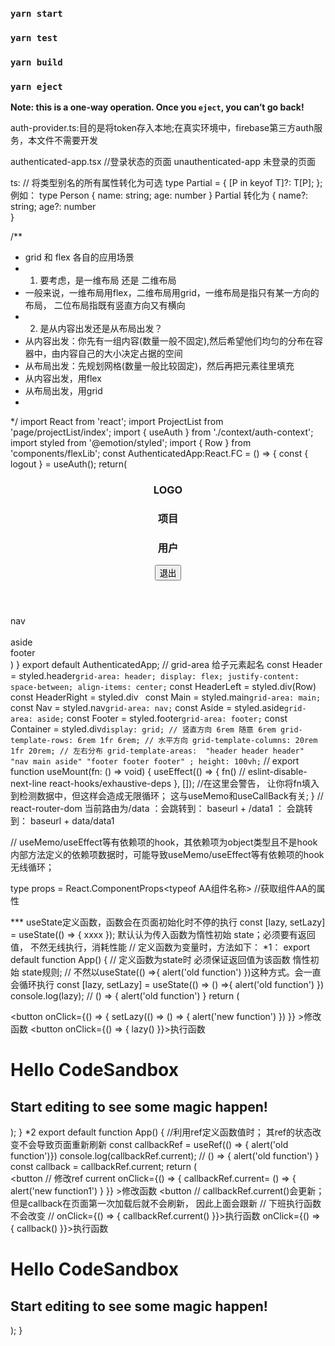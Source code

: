 
### `yarn start`


### `yarn test`


### `yarn build`



### `yarn eject`

**Note: this is a one-way operation. Once you `eject`, you can’t go back!**


auth-provider.ts:目的是将token存入本地;在真实环境中，firebase第三方auth服务，本文件不需要开发

authenticated-app.tsx //登录状态的页面
unauthenticated-app 未登录的页面


ts: 
// 将类型别名的所有属性转化为可选
type Partial<T> = {
    [P in keyof T]?: T[P];
};
例如： 
type Person {
    name: string;
    age: number
}
Partial<Person>
转化为
{
    name?: string;
    age?: number   
}


/**
 * grid 和 flex 各自的应用场景
 * 1. 要考虑，是一维布局 还是 二维布局
 * 一般来说，一维布局用flex，二维布局用grid，一维布局是指只有某一方向的布局， 二位布局指既有竖直方向又有横向
 * 2. 是从内容出发还是从布局出发？
 * 从内容出发：你先有一组内容(数量一般不固定),然后希望他们均匀的分布在容器中，由内容自己的大小决定占据的空间
 * 从布局出发：先规划网格(数量一般比较固定)，然后再把元素往里填充
 * 从内容出发，用flex
 * 从布局出发，用grid
 *
 */
 import React from 'react';
import ProjectList from 'page/projectList/index';
import { useAuth } from './context/auth-context';
import styled from '@emotion/styled';
import { Row } from 'components/flexLib';
const AuthenticatedApp:React.FC = () => {
    const { logout } = useAuth();
    return(
        <Container>
           <Header>
               <HeaderLeft gap={true}>
                   <h3>LOGO</h3>
                   <h3>项目</h3>
                   <h3>用户</h3>
               </HeaderLeft>
               <HeaderRight>
                    <button onClick={logout}>退出</button>
               </HeaderRight>
            </Header>
           <Nav>nav</Nav>
           <Main>
                <ProjectList></ProjectList>  
           </Main>
           <Aside>aside</Aside>
           <Footer>footer</Footer>
        </Container>
    )
}
export default AuthenticatedApp;
// grid-area 给子元素起名
const Header = styled.header`
    grid-area: header;
    display: flex;
    justify-content: space-between;
    align-items: center;
`
const HeaderLeft = styled.div(Row)
const HeaderRight = styled.div`
`
const Main = styled.main`grid-area: main;`
const Nav = styled.nav`grid-area: nav;`
const Aside = styled.aside`grid-area: aside;`
const Footer = styled.footer`grid-area: footer;`
const Container = styled.div`
  display: grid;
  // 竖直方向 6rem 随意 6rem
  grid-template-rows: 6rem 1fr 6rem;
  // 水平方向
  grid-template-columns: 20rem 1fr 20rem;
  // 左右分布
  grid-template-areas: 
    "header header header"
    "nav main aside"
    "footer footer footer"
  ;
  height: 100vh;
`
// 
export function useMount(fn: () => void) {
    useEffect(() => {
        fn()
        // eslint-disable-next-line react-hooks/exhaustive-deps
    }, []); //在这里会警告， 让你将fn填入到检测数据中，但这样会造成无限循环； 这与useMemo和useCallBack有关;
}
// react-router-dom
    当前路由为/data
    <Link to='/data1' />：会跳转到： baseurl + /data1
    <Link to='data1' />： 会跳转到： baseurl + data/data1

// useMemo/useEffect等有依赖项的hook，其依赖项为object类型且不是hook内部方法定义的依赖项数据时，可能导致useMemo/useEffect等有依赖项的hook无线循环；

type props = React.ComponentProps<typeof AA组件名称> //获取组件AA的属性


*** useState定义函数，函数会在页面初始化时不停的执行
  const [lazy, setLazy] = useState(() => { xxxx });
  默认认为传入函数为惰性初始 state；必须要有返回值， 不然无线执行，消耗性能
  // 定义函数为变量时，方法如下：
  *1： export default function App() {
        // 定义函数为state时 必须保证返回值为该函数 惰性初始 state规则;
        // 不然以useState(() =>{ alert('old function') })这种方式。会一直会循环执行
        const [lazy, setLazy] = useState(() => () =>{ alert('old function') })
        console.log(lazy); // () => { alert('old function') }
        return (
            <div className="App">
            <button 
                onClick={() => { setLazy(() => () => { alert('new function') }) }}
            >修改函数</button>
            <button
                onClick={() => { lazy() }}>执行函数</button>
            <h1>Hello CodeSandbox</h1>
            <h2>Start editing to see some magic happen!</h2>
            </div>
        );
    }
    *2 export default function App() {
            //利用ref定义函数值时； 其ref的状态改变不会导致页面重新刷新
            const callbackRef = useRef(() => { alert('old function')})
            console.log(callbackRef.current); // () => { alert('old function') }
            const callback = callbackRef.current;
            return (
                <div className="App">
                <button 
                    // 修改ref current
                    onClick={() => { callbackRef.current= () => { alert('new function1') } }}
                >修改函数</button>
                <button
                    // callbackRef.current()会更新； 但是callback在页面第一次加载后就不会刷新， 因此上面会跟新
                    // 下班执行函数不会改变
                    // onClick={() => { callbackRef.current() }}>执行函数</button>
                    onClick={() => { callback() }}>执行函数</button>
                <h1>Hello CodeSandbox</h1>
                <h2>Start editing to see some magic happen!</h2>
                </div>
            );
        }